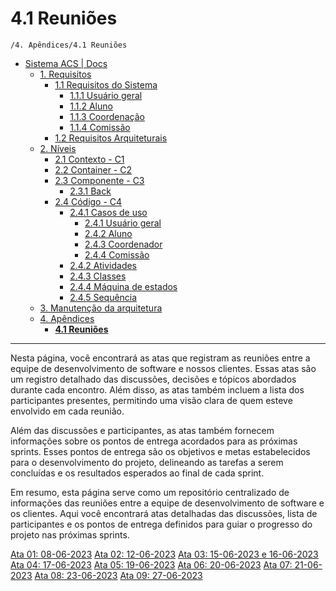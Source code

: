 # 4.1 Reuniões

`/4. Apêndices/4.1 Reuniões`

* [Sistema ACS | Docs](../../README.md)
  * [1. Requisitos](../../1.%20Requisitos/README.md)
    * [1.1 Requisitos do Sistema](../../1.%20Requisitos/1.1%20Requisitos%20do%20Sistema/README.md)
      * [1.1.1 Usuário geral](../../1.%20Requisitos/1.1%20Requisitos%20do%20Sistema/1.1.1%20Usu%C3%A1rio%20geral/README.md)
      * [1.1.2 Aluno](../../1.%20Requisitos/1.1%20Requisitos%20do%20Sistema/1.1.2%20Aluno/README.md)
      * [1.1.3 Coordenação](../../1.%20Requisitos/1.1%20Requisitos%20do%20Sistema/1.1.3%20Coordena%C3%A7%C3%A3o/README.md)
      * [1.1.4 Comissão](../../1.%20Requisitos/1.1%20Requisitos%20do%20Sistema/1.1.4%20Comiss%C3%A3o/README.md)
    * [1.2 Requisitos Arquiteturais](../../1.%20Requisitos/1.2%20Requisitos%20Arquiteturais/README.md)
  * [2. Níveis](../../2.%20N%C3%ADveis/README.md)
    * [2.1 Contexto - C1](../../2.%20N%C3%ADveis/2.1%20Contexto%20-%20C1/README.md)
    * [2.2 Container - C2](../../2.%20N%C3%ADveis/2.2%20Container%20-%20C2/README.md)
    * [2.3 Componente - C3](../../2.%20N%C3%ADveis/2.3%20Componente%20-%20C3/README.md)
      * [2.3.1 Back](../../2.%20N%C3%ADveis/2.3%20Componente%20-%20C3/2.3.1%20Back/README.md)
    * [2.4 Código - C4](../../2.%20N%C3%ADveis/2.4%20C%C3%B3digo%20-%20C4/README.md)
      * [2.4.1 Casos de uso](../../2.%20N%C3%ADveis/2.4%20C%C3%B3digo%20-%20C4/2.4.1%20Casos%20de%20uso/README.md)
        * [2.4.1 Usuário geral](../../2.%20N%C3%ADveis/2.4%20C%C3%B3digo%20-%20C4/2.4.1%20Casos%20de%20uso/2.4.1%20Usu%C3%A1rio%20geral/README.md)
        * [2.4.2 Aluno](../../2.%20N%C3%ADveis/2.4%20C%C3%B3digo%20-%20C4/2.4.1%20Casos%20de%20uso/2.4.2%20Aluno/README.md)
        * [2.4.3 Coordenador](../../2.%20N%C3%ADveis/2.4%20C%C3%B3digo%20-%20C4/2.4.1%20Casos%20de%20uso/2.4.3%20Coordenador/README.md)
        * [2.4.4 Comissão](../../2.%20N%C3%ADveis/2.4%20C%C3%B3digo%20-%20C4/2.4.1%20Casos%20de%20uso/2.4.4%20Comiss%C3%A3o/README.md)
      * [2.4.2 Atividades](../../2.%20N%C3%ADveis/2.4%20C%C3%B3digo%20-%20C4/2.4.2%20Atividades/README.md)
      * [2.4.3 Classes](../../2.%20N%C3%ADveis/2.4%20C%C3%B3digo%20-%20C4/2.4.3%20Classes/README.md)
      * [2.4.4 Máquina de estados](../../2.%20N%C3%ADveis/2.4%20C%C3%B3digo%20-%20C4/2.4.4%20M%C3%A1quina%20de%20estados/README.md)
      * [2.4.5 Sequência](../../2.%20N%C3%ADveis/2.4%20C%C3%B3digo%20-%20C4/2.4.5%20Sequ%C3%AAncia/README.md)
  * [3. Manutenção da arquitetura](../../3.%20Manuten%C3%A7%C3%A3o%20da%20arquitetura/README.md)
  * [4. Apêndices](../../4.%20Ap%C3%AAndices/README.md)
    * [**4.1 Reuniões**](../../4.%20Ap%C3%AAndices/4.1%20Reuni%C3%B5es/README.md)

---

Nesta página, você encontrará as atas que registram as reuniões entre a equipe de desenvolvimento de software e nossos clientes. Essas atas são um registro detalhado das discussões, decisões e tópicos abordados durante cada encontro. Além disso, as atas também incluem a lista dos participantes presentes, permitindo uma visão clara de quem esteve envolvido em cada reunião.

Além das discussões e participantes, as atas também fornecem informações sobre os pontos de entrega acordados para as próximas sprints. Esses pontos de entrega são os objetivos e metas estabelecidos para o desenvolvimento do projeto, delineando as tarefas a serem concluídas e os resultados esperados ao final de cada sprint.

Em resumo, esta página serve como um repositório centralizado de informações das reuniões entre a equipe de desenvolvimento de software e os clientes. Aqui você encontrará atas detalhadas das discussões, lista de participantes e os pontos de entrega definidos para guiar o progresso do projeto nas próximas sprints.

[Ata 01: 08-06-2023](https://docs.google.com/document/d/1EkaMxbGLnxatYoRL-bTcHPWb2NKSnkKPGaSHJXCgOZU/edit?usp=sharing)
[Ata 02: 12-06-2023](https://docs.google.com/document/d/1KW0mvg3e_g0mTcsuIakc1d7ErvuEq4hZ9_BpoxdfHKs/edit?usp=sharing)
[Ata 03: 15-06-2023 e 16-06-2023](https://docs.google.com/document/d/1CWM3oMtQYIVZUuik1XLoGnuH8945taNt8wncCRAe9RU/edit?usp=sharing)
[Ata 04: 17-06-2023](https://docs.google.com/document/d/1pHxhQv7OuLunAYteSInY7sv0v7uTOupfKsosY3A67-0/edit?usp=sharing)
[Ata 05: 19-06-2023](https://docs.google.com/document/d/1Y7nvqB4BKssAm-0sel3OAzUqF4pfvwFS3lVNApff_ew/edit?usp=sharing)
[Ata 06: 20-06-2023](https://docs.google.com/document/d/14ZIb3yIG6kb0tQF9jJmvQvRMgFN7_lJ23guPwy5ohqU/edit?usp=sharing)
[Ata 07: 21-06-2023](https://docs.google.com/document/d/1VD8Ir_C8a5uYLUTpSmvpOYYw5qM7rMNSn4oE_xIFgp4/edit?usp=sharing)
[Ata 08: 23-06-2023](https://docs.google.com/document/d/12lzIsKb-IcP_TGSF40qczBYgbtbNe7JigDY7YoWvnLo/edit?usp=sharing)
[Ata 09: 27-06-2023](https://docs.google.com/document/d/1t2qMhog9ZPlt14Dh5Ysf5Ar0ugI32lBdnUgqaNs_Epc/edit?usp=sharing)